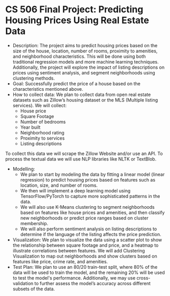 # CS 506 Final Project: Predicting Housing Prices Using Real Estate Data
- Description: The project aims to predict housing prices based on the size of the house, location, number of rooms, proximity to amenities, and neighborhood characteristics. This will be done using both traditional regression models and more machine learning techniques. Additionally, the project will explore the impact of listing descriptions on prices using sentiment analysis, and segment neighborhoods using clustering methods.
- Goal: Successfully predict the price of a house based on the characteristics mentioned above.
- How to collect data: We plan to collect data from open real estate datasets such as Zillow’s housing dataset or the MLS (Multiple listing services). 
  We will collect: 
  - House price
  - Square Footage
  - Number of bedrooms
  - Year built
  - Neighborhood rating
  - Proximity to services
  - Listing descriptions

To collect this data we will scrape the Zillow Website and/or use an API.
To process the textual data we will use NLP libraries like NLTK or TextBlob.
- Modelling:
  -  We plan to start by modeling the data by fitting a linear model (linear regression) to predict housing prices based on features such as location, size, and number of rooms.
  -  We then will implement a deep learning model using TensorFlow/PyTorch to capture more sophisticated patterns in the data.
  -  We will also use K-Means clustering to segment neighborhoods based on features like house prices and amenities, and then classify new neighborhoods or predict price ranges based on cluster membership.
  - We will also perform sentiment analysis on listing descriptions to determine if the language of the listing affects the price prediction.
- Visualization: We plan to visualize the data using a scatter plot to show the relationship between square footage and price, and a heatmap to illustrate correlations between features. We will add Clustering Visualization to map out neighborhoods and show clusters based on features like price, crime rate, and amenities.
- Test Plan: We plan to use an 80/20 train-test split, where 80% of the data will be used to train the model, and the remaining 20% will be used to test the model's performance. Additionally, we may use cross-validation to further assess the model’s accuracy across different subsets of the data.


